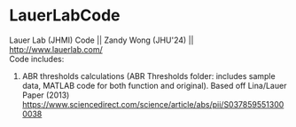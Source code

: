 # LauerLabCode
Lauer Lab (JHMI) Code || Zandy Wong (JHU'24) || http://www.lauerlab.com/ 
<br>
Code includes:
1) ABR thresholds calculations (ABR Thresholds folder: includes sample data, MATLAB code for both function and original).  Based off Lina/Lauer Paper (2013) https://www.sciencedirect.com/science/article/abs/pii/S0378595513000038


